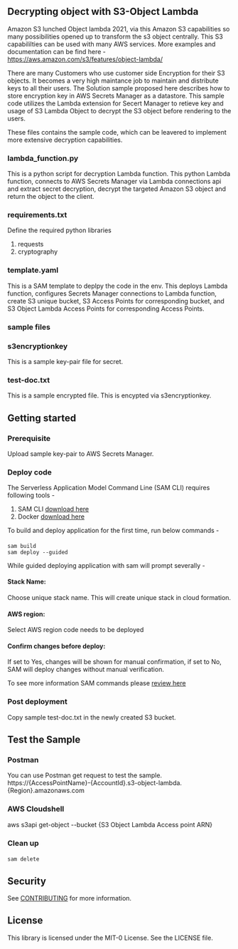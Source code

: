 ## Decrypting object with S3-Object Lambda
Amazon S3 lunched Object lambda 2021, via this Amazon S3 capabilities so many possibilities opened up to transform the s3 object centrally. This S3 capabililties can be used with many AWS services. More examples and documentation can be find here - https://aws.amazon.com/s3/features/object-lambda/

There are many Customers who use customer side Encryption for their S3 objects. It becomes a very high maintance job to maintain and distribute keys to all their users. The Solution sample proposed here describes how to store encryption key in AWS Secrets Manager as a datastore. This sample code utilizes the Lambda extension for Secert Manager to retieve key and usage of S3 Lambda Object to decrypt the S3 object before rendering to the users.

These files contains the sample code, which can be leavered to implement more extensive decryption capabilities.

### lambda_function.py
This is a python script for decryption Lambda function. This python Lambda function, connects to AWS Secrets Manager via Lambda connections api and extract secret decryption, decrypt the targeted Amazon S3 object and return the object to the client.

### requirements.txt
Define the required python libraries
  1. requests
  2. cryptography

### template.yaml
This is a SAM template to deplpy the code in the env. This deploys Lambda function, configures Secrets Manager connections to Lambda function, create S3 unique bucket, S3 Access Points for corresponding bucket, and S3 Object Lambda Access Points for corresponding Access Points.

### sample files
### s3encryptionkey
This is a sample key-pair file for secret. 
### test-doc.txt
This is a sample encrypted file. This is encypted via s3encryptionkey.

## Getting started
### Prerequisite
Upload sample key-pair to AWS Secrets Manager.
### Deploy code
The Serverless Application Model Command Line (SAM CLI) requires following tools -
  1. SAM CLI [download here](https://docs.aws.amazon.com/serverless-application-model/latest/developerguide/install-sam-cli.html)
  2. Docker [download here](https://hub.docker.com/search/?offering=community&q=)

To build and deploy application for the first time, run below commands - 
  #### 
    sam build
    sam deploy --guided

While guided deploying application with sam will prompt severally - 
  #### Stack Name: 
  Choose unique stack name. This will create unique stack in cloud formation.
  #### AWS region: 
  Select AWS region code needs to be deployed
  #### Confirm changes before deploy:
  If set to Yes, changes will be shown for manual confirmation, if set to No, SAM will deploy changes without manual verification.
  
  To see more information SAM commands please [review here](https://docs.aws.amazon.com/serverless-application-model/latest/developerguide/sam-cli-command-reference-sam-deploy.html)
### Post deployment
Copy sample test-doc.txt in the newly created S3 bucket.

## Test the Sample
### Postman
  You can use Postman get request to test the sample. https://{AccessPointName}-{AccountId}.s3-object-lambda.{Region}.amazonaws.com
### AWS Cloudshell
  aws s3api get-object --bucket {S3 Object Lambda Access point ARN}
### Clean up
  ####
    sam delete

## Security

See [CONTRIBUTING](CONTRIBUTING.md#security-issue-notifications) for more information.

## License

This library is licensed under the MIT-0 License. See the LICENSE file.


